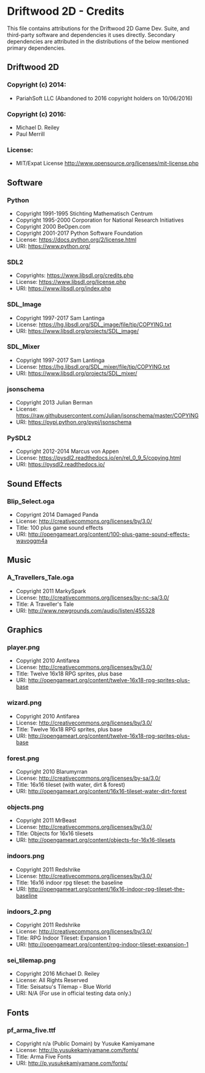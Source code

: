 # Driftwood 2D - Credits

This file contains attributions for the Driftwood 2D Game Dev. Suite, and
third-party software and dependencies it uses directly. Secondary dependencies
are attributed in the distributions of the below mentioned primary dependencies.


## Driftwood 2D

### Copyright (c) 2014:
* PariahSoft LLC (Abandoned to 2016 copyright holders on 10/06/2016)

### Copyright (c) 2016:
* Michael D. Reiley
* Paul Merrill

### License:
* MIT/Expat License <http://www.opensource.org/licenses/mit-license.php>


## Software

### Python
* Copyright 1991-1995 Stichting Mathematisch Centrum
* Copyright 1995-2000 Corporation for National Research Initiatives
* Copyright 2000 BeOpen.com
* Copyright 2001-2017 Python Software Foundation
* License: https://docs.python.org/2/license.html
* URI: https://www.python.org/

### SDL2
* Copyrights: https://www.libsdl.org/credits.php
* License: https://www.libsdl.org/license.php
* URI: https://www.libsdl.org/index.php

### SDL_Image
* Copyright 1997-2017 Sam Lantinga
* License: https://hg.libsdl.org/SDL_image/file/tip/COPYING.txt
* URI: https://www.libsdl.org/projects/SDL_image/

### SDL_Mixer
* Copyright 1997-2017 Sam Lantinga
* License: https://hg.libsdl.org/SDL_mixer/file/tip/COPYING.txt
* URI: https://www.libsdl.org/projects/SDL_mixer/

### jsonschema
* Copyright 2013 Julian Berman
* License: https://raw.githubusercontent.com/Julian/jsonschema/master/COPYING
* URI: https://pypi.python.org/pypi/jsonschema

### PySDL2
* Copyright 2012-2014 Marcus von Appen
* License: https://pysdl2.readthedocs.io/en/rel_0_9_5/copying.html
* URI: https://pysdl2.readthedocs.io/


## Sound Effects

### Blip_Select.oga
* Copyrignt 2014 Damaged Panda
* License: http://creativecommons.org/licenses/by/3.0/
* Title: 100 plus game sound effects
* URI: http://opengameart.org/content/100-plus-game-sound-effects-wavoggm4a


## Music

### A_Travellers_Tale.oga
* Copyright 2011 MarkySpark
* License: http://creativecommons.org/licenses/by-nc-sa/3.0/
* Title: A Traveller's Tale
* URI: http://www.newgrounds.com/audio/listen/455328


## Graphics

### player.png
* Copyright 2010 Antifarea
* License: http://creativecommons.org/licenses/by/3.0/
* Title: Twelve 16x18 RPG sprites, plus base
* URI: http://opengameart.org/content/twelve-16x18-rpg-sprites-plus-base

### wizard.png
* Copyright 2010 Antifarea
* License: http://creativecommons.org/licenses/by/3.0/
* Title: Twelve 16x18 RPG sprites, plus base
* URI: http://opengameart.org/content/twelve-16x18-rpg-sprites-plus-base

### forest.png
* Copyright 2010 Blarumyrran
* License: http://creativecommons.org/licenses/by-sa/3.0/
* Title: 16x16 tileset (with water, dirt & forest)
* URI: http://opengameart.org/content/16x16-tileset-water-dirt-forest

### objects.png
* Copyright 2011 MrBeast
* License: http://creativecommons.org/licenses/by/3.0/
* Title: Objects for 16x16 tilesets
* URI: http://opengameart.org/content/objects-for-16x16-tilesets

### indoors.png
* Copyright 2011 Redshrike
* License: http://creativecommons.org/licenses/by/3.0/
* Title: 16x16 indoor rpg tileset: the baseline
* URI: http://opengameart.org/content/16x16-indoor-rpg-tileset-the-baseline

### indoors_2.png
* Copyright 2011 Redshrike
* License: http://creativecommons.org/licenses/by/3.0/
* Title: RPG Indoor Tileset: Expansion 1
* URI: http://opengameart.org/content/rpg-indoor-tileset-expansion-1

### sei_tilemap.png
* Copyright 2016 Michael D. Reiley
* License: All Rights Reserved
* Title: Seisatsu's Tilemap - Blue World
* URI: N/A (For use in official testing data only.)


## Fonts

### pf_arma_five.ttf
* Copyright n/a (Public Domain) by Yusuke Kamiyamane
* License: http://p.yusukekamiyamane.com/fonts/
* Title: Arma Five Fonts
* URI: http://p.yusukekamiyamane.com/fonts/
